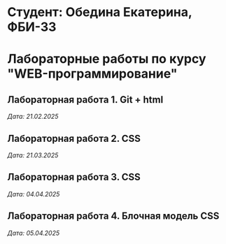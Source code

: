 # Студент: Обедина Екатерина, ФБИ-33

# Лабораторные работы по курсу "WEB-программирование"

## Лабораторная работа 1. Git + html

*Дата: 21.02.2025*

## Лабораторная работа 2. CSS

*Дата: 21.03.2025*

## Лабораторная работа 3. CSS

*Дата: 04.04.2025*

## Лабораторная работа 4. Блочная модель CSS

*Дата: 05.04.2025*
